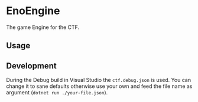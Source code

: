 # EnoEngine

The game Engine for the CTF.

## Usage

## Development

During the Debug build in Visual Studio the `ctf.debug.json` is used. You can change it to sane defaults otherwise use your own and feed the file name as argument (`dotnet run ./your-file.json`).
